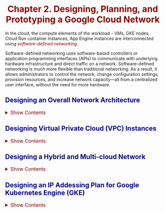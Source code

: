 # Chapter 2. Designing, Planning, and Prototyping a Google Cloud Network

In the cloud, the compute elements of the workload - VMs, GKE nodes, Cloud Run container instances, App Engine instances are interconnected using *software-defined networking*.

Software-defined networking uses software-based controllers or application programming interfaces (APIs) to communicate with underlying hardware infrastructure and
direct traffic on a network. Software-defined networking is much more flexible than traditional networking. As a result, it allows administrators to control the network, change configuration settings, provision resources, and increase network capacity—all from a centralized user interface, without the need for more hardware.

## Designing an Overall Network Architecture
<details><summary style="color:Maroon;font-size:16px;">Show Contents</summary>

The most important component of the network architecture in the Google Cloud Platform (GCP) is the *Virtual Private Cloud (VPC)*.

A VPC is a virtual version of a physical network. Unlike other public clouds, VPC networks are global resources, that is, a single VPC can span multiple regions without communicating over the public Internet. This means you can connect and manage resources distributed across the globe from a single Google Cloud project. You can also create multiple, isolated VPC networks in a single project.

![02-01](img/02-01.jpg)

VPC networks do not define IP address ranges. Instead, each VPC network is comprised of
one or more partitions called *subnets*. Each subnet in turn defines one or more IP address ranges. Subnets are regional resources; each subnet is explicitly associated with a single region.

All compute resources of the workload rely on a VPC network’s routing capabilities for
communication. The VPC connects—by default—the resources to each other. Additionally, the VPC can be connected to other VPCs in GCP, on-premises networks, or the Internet. However, this external form of communication does not happen by default. You have to explicitly configure it.

The design of the overall network architecture is the result of the workload business and technical requirements:

-  Do you need zonal, regional, or global (multi-regional) redundancy for the resources
(e.g., compute, storage, etc.) in the workload?

- Are high performance and low latency must-have characteristics of the workload?

- Does the workload use sensitive data that must be protected in transit, in use, and
at rest?

- Does the workload need to operate in a hybrid environment (i.e., some components of the workload are located on-premises—in the data center—other components are located in GCP, and others might even be located in other public clouds)?

- What’s the trade-off between cost and the other nonfunctional requirements earlier?

The following sections provide the rationale behind the architectural decisions you need to make when you design your network in GCP.

### High Availability, Failover, and Disaster Recovery Stratgies
<details><summary style="color:Maroon;font-size:16px;">Show Contents</summary>

contents
    
</details>

</details>
    
## Designing Virtual Private Cloud (VPC) Instances
<details><summary style="color:Maroon;font-size:16px;">Show Contents</summary>

contents
    
</details>

## Designing a Hybrid and Multi-cloud Network
<details><summary style="color:Maroon;font-size:16px;">Show Contents</summary>

contents
    
</details>

## Designing an IP Addessing Plan for Google Kubernetes Engine (GKE)
<details><summary style="color:Maroon;font-size:16px;">Show Contents</summary>

contents
    
</details>

<style>
    h1 {
        color: DarkRed;
        text-align: center;
    }
    h2 {
        color: DarkBlue;
    }
    h3 {
        color: DarkGreen;
    }
    h4 {
        color: DarkMagenta;
    }
    strong {
        color: Maroon;
    }
    code {
        color: Maroon;
    }
    em {
        color: Maroon;
    }
    img {
        display: block;
        margin-left: auto;
        margin-right: auto
    }
    code {
        color: SlateBlue;
    }
    mark {
        background-color:GoldenRod;
    }
</style>